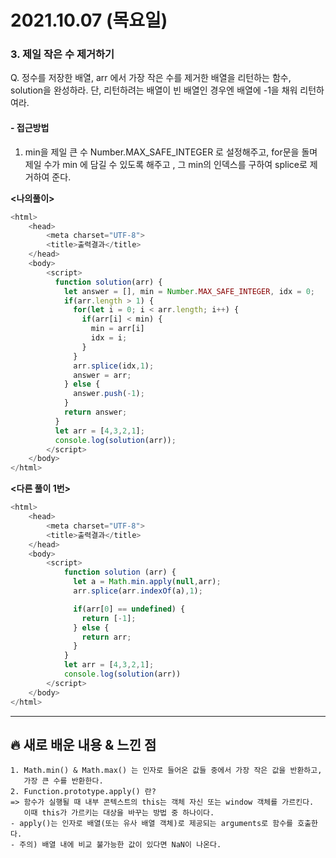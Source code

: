 # 2021.10.07 (목요일)
### **3. 제일 작은 수 제거하기**

Q. 정수를 저장한 배열, arr 에서 가장 작은 수를 제거한 배열을 리턴하는 함수, solution을 완성하라.
   단, 리턴하려는 배열이 빈 배열인 경우엔 배열에 -1을 채워 리턴하여라.

#### -  접근방법

1. min을 제일 큰 수 Number.MAX_SAFE_INTEGER 로 설정해주고, for문을 돌며 제일 수가
   min 에 담길 수 있도록 해주고 , 그 min의 인덱스를 구하여 splice로 제거하여 준다.


**<나의풀이>**
```javascript
<html>
    <head>
        <meta charset="UTF-8">
        <title>출력결과</title>
    </head>
    <body>
        <script>
          function solution(arr) {
            let answer = [], min = Number.MAX_SAFE_INTEGER, idx = 0;
            if(arr.length > 1) {
              for(let i = 0; i < arr.length; i++) {
                if(arr[i] < min) {
                  min = arr[i]
                  idx = i;
                }
              }
              arr.splice(idx,1);
              answer = arr;
            } else {
              answer.push(-1);
            }
            return answer;
          }
          let arr = [4,3,2,1];
          console.log(solution(arr));
        </script>
    </body>
</html>
```

**<다른 풀이 1번>**
```javascript
<html>
    <head>
        <meta charset="UTF-8">
        <title>출력결과</title>
    </head>
    <body>
        <script>
            function solution (arr) {
              let a = Math.min.apply(null,arr);
              arr.splice(arr.indexOf(a),1);

              if(arr[0] == undefined) {
                return [-1];
              } else {
                return arr;
              }
            }
            let arr = [4,3,2,1];
            console.log(solution(arr))
        </script>
    </body>
</html>
```



---
##  **🔥 새로 배운 내용 & 느낀 점**
    
    1. Math.min() & Math.max() 는 인자로 들어온 값들 중에서 가장 작은 값을 반환하고, 
       가장 큰 수를 반환한다.
    2. Function.prototype.apply() 란?
    => 함수가 실행될 때 내부 콘텍스트의 this는 객체 자신 또는 window 객체를 가르킨다.
       이때 this가 가르키는 대상을 바꾸는 방법 중 하나이다.
    - apply()는 인자로 배열(또는 유사 배열 객체)로 제공되는 arguments로 함수를 호출한다.
    - 주의) 배열 내에 비교 불가능한 값이 있다면 NaN이 나온다.
      

